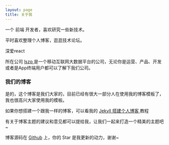 ```yaml
---
layout: page
title: 关于我 
---
```


一个 前端 开发者，喜欢研究一些新技术。
<p>
平时喜欢整理个人博客，逛逛技术论坛。
<p>
深爱react

<p>

所在公司
<a target="_blank" href="http://lszpcn.com/"> lszp </a>
是一个移动互联网大数据平台的公司，无论你是运营、产品、开发 或者是App终端用户都可以了解下我们公司。
<p>

<!--推荐一个我维护的 Team 博客
<a target="_blank" href="http://talkingdata.me/"> voyagelab </a>
里面有一些关于 iOS 、Android 和 机器学习 的文章。-->

<p>

<h3> 我们的博客 </h3>  

<p>

是的，这个博客是我们大家的，目前已经有很大一部分人在使用我的博客模板了，我也很高兴大家使用我的模板。

<p>

如果你想搭建一个跟我一样的博客，可以看我的 
<a href="/2016/10/jekyll_tutorials1/"> Jekyll 搭建个人博客 </a>
教程

<p>

有关于博客主题的建议和意见都可以提给我，让我们一起来打造一个精美的主题吧~ 

<p> 

博客源码在 <a target="_blank" href='https://github.com/han88829/han88829.github.io'>Github</a> 上，你的 Star 是我更新的动力，谢谢~





